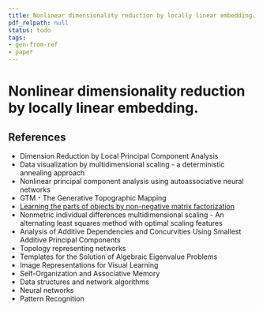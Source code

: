```yaml
---
title: Nonlinear dimensionality reduction by locally linear embedding.
pdf_relpath: null
status: todo
tags:
- gen-from-ref
- paper
---
```


# Nonlinear dimensionality reduction by locally linear embedding.

## References

- Dimension Reduction by Local Principal Component Analysis
- Data visualization by multidimensional scaling - a deterministic annealing approach
- Nonlinear principal component analysis using autoassociative neural networks
- GTM - The Generative Topographic Mapping
- [Learning the parts of objects by non-negative matrix factorization](./learning-the-parts-of-objects-by-non-negative-matrix-factorization.md)
- Nonmetric individual differences multidimensional scaling - An alternating least squares method with optimal scaling features
- Analysis of Additive Dependencies and Concurvities Using Smallest Additive Principal Components
- Topology representing networks
- Templates for the Solution of Algebraic Eigenvalue Problems
- Image Representations for Visual Learning
- Self-Organization and Associative Memory
- Data structures and network algorithms
- Neural networks
- Pattern Recognition
